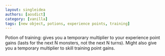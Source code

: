 ```yaml
---
layout: singleidea
authors: [aosdict]
category: [vanilla]
tags: [new object, potions, experience points, training]
---
```

Potion of training: gives you a temporary multiplier to your experience point gains (lasts for the next N monsters, not the next N turns). Might also give you a temporary multiplier to skill training point gains.
